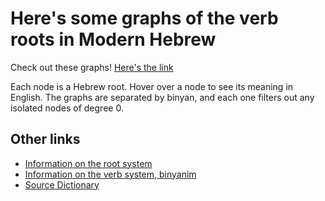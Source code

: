 # Here's some graphs of the verb roots in Modern Hebrew
Check out these graphs! [Here's the link](html/)

Each node is a Hebrew root.
Hover over a node to see its meaning in English.
The graphs are separated by binyan, and each one filters out any isolated nodes of degree 0. 

## Other links
- [Information on the root system](https://en.wikipedia.org/wiki/Semitic_root)
- [Information on the verb system, binyanim](https://en.wikipedia.org/wiki/Modern_Hebrew_verbs)
- [Source Dictionary](https://www.pealim.com/dict/)
